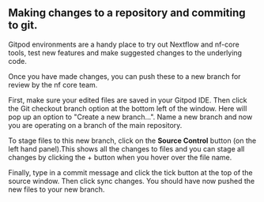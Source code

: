 ## Making changes to a repository and commiting to git.

Gitpod environments are a handy place to try out Nextflow and nf-core tools, test new features and make suggested changes to the underlying code. 

Once you have made changes, you can push these to a new branch for review by the nf core team. 

First, make sure your edited files are saved in your Gitpod IDE. Then click the Git checkout branch option at the bottom left of the window. Here will pop up an option to "Create a new branch...". Name a new branch and now you are operating on a branch of the main repository.

To stage files to this new branch, click on the **Source Control** button (on the left hand panel).This shows all the changes to files and you can stage all changes by clicking the + button when you hover over the file name.

Finally, type in a commit message and click the tick button at the top of the source window. Then click sync changes. You should have now pushed the new files to your new branch. 